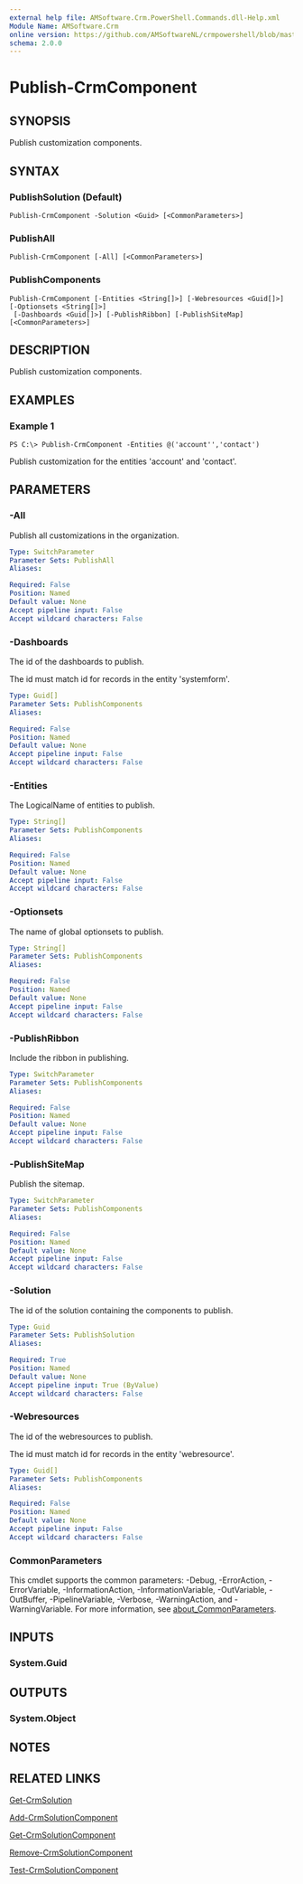 ```yaml
---
external help file: AMSoftware.Crm.PowerShell.Commands.dll-Help.xml
Module Name: AMSoftware.Crm
online version: https://github.com/AMSoftwareNL/crmpowershell/blob/master/docs/Publish-CrmComponent.md
schema: 2.0.0
---
```


# Publish-CrmComponent

## SYNOPSIS
Publish customization components.

## SYNTAX

### PublishSolution (Default)
```
Publish-CrmComponent -Solution <Guid> [<CommonParameters>]
```

### PublishAll
```
Publish-CrmComponent [-All] [<CommonParameters>]
```

### PublishComponents
```
Publish-CrmComponent [-Entities <String[]>] [-Webresources <Guid[]>] [-Optionsets <String[]>]
 [-Dashboards <Guid[]>] [-PublishRibbon] [-PublishSiteMap] [<CommonParameters>]
```

## DESCRIPTION
Publish customization components.

## EXAMPLES

### Example 1
```
PS C:\> Publish-CrmComponent -Entities @('account'','contact')
```

Publish customization for the entities 'account' and 'contact'.

## PARAMETERS

### -All
Publish all customizations in the organization.

```yaml
Type: SwitchParameter
Parameter Sets: PublishAll
Aliases:

Required: False
Position: Named
Default value: None
Accept pipeline input: False
Accept wildcard characters: False
```

### -Dashboards
The id of the dashboards to publish. 

The id must match id for records in the entity 'systemform'.

```yaml
Type: Guid[]
Parameter Sets: PublishComponents
Aliases:

Required: False
Position: Named
Default value: None
Accept pipeline input: False
Accept wildcard characters: False
```

### -Entities
The LogicalName of entities to publish.

```yaml
Type: String[]
Parameter Sets: PublishComponents
Aliases:

Required: False
Position: Named
Default value: None
Accept pipeline input: False
Accept wildcard characters: False
```

### -Optionsets
The name of global optionsets to publish.

```yaml
Type: String[]
Parameter Sets: PublishComponents
Aliases:

Required: False
Position: Named
Default value: None
Accept pipeline input: False
Accept wildcard characters: False
```

### -PublishRibbon
Include the ribbon in publishing.

```yaml
Type: SwitchParameter
Parameter Sets: PublishComponents
Aliases:

Required: False
Position: Named
Default value: None
Accept pipeline input: False
Accept wildcard characters: False
```

### -PublishSiteMap
Publish the sitemap.

```yaml
Type: SwitchParameter
Parameter Sets: PublishComponents
Aliases:

Required: False
Position: Named
Default value: None
Accept pipeline input: False
Accept wildcard characters: False
```

### -Solution
The id of the solution containing the components to publish.

```yaml
Type: Guid
Parameter Sets: PublishSolution
Aliases:

Required: True
Position: Named
Default value: None
Accept pipeline input: True (ByValue)
Accept wildcard characters: False
```

### -Webresources
The id of the webresources to publish. 

The id must match id for records in the entity 'webresource'.

```yaml
Type: Guid[]
Parameter Sets: PublishComponents
Aliases:

Required: False
Position: Named
Default value: None
Accept pipeline input: False
Accept wildcard characters: False
```

### CommonParameters
This cmdlet supports the common parameters: -Debug, -ErrorAction, -ErrorVariable, -InformationAction, -InformationVariable, -OutVariable, -OutBuffer, -PipelineVariable, -Verbose, -WarningAction, and -WarningVariable. For more information, see [about_CommonParameters](http://go.microsoft.com/fwlink/?LinkID=113216).

## INPUTS

### System.Guid
## OUTPUTS

### System.Object
## NOTES

## RELATED LINKS

[Get-CrmSolution](Get-CrmSolution.md)

[Add-CrmSolutionComponent](Add-CrmSolutionComponent.md)

[Get-CrmSolutionComponent](Get-CrmSolutionComponent.md)

[Remove-CrmSolutionComponent](Remove-CrmSolutionComponent.md)

[Test-CrmSolutionComponent](Test-CrmSolutionComponent.md)
